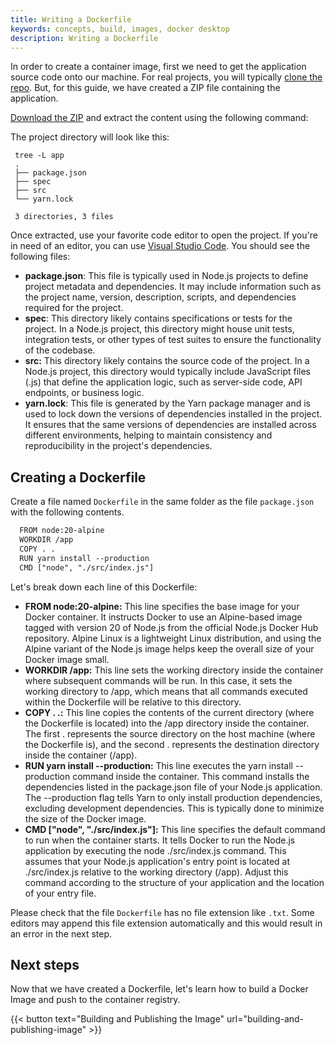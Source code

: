 ```yaml
---
title: Writing a Dockerfile
keywords: concepts, build, images, docker desktop
description: Writing a Dockerfile
---
```


In order to create a container image, first  we need to get the application source code onto our machine. For real projects, you will typically [clone the repo](https://github.com/docker/getting-started-todo-app). But, for this guide, we have created a ZIP file containing the application.

[Download the ZIP](https://github.com/docker/getting-started-todo-app/blob/build-image-from-scratch/app.zip) and extract the content using the following command:

The project directory will look like this: 

```console
 tree -L app
 .
 ├── package.json
 ├── spec
 ├── src
 └── yarn.lock

 3 directories, 3 files
```


Once extracted, use your favorite code editor to open the project. If you're in need of an editor, you can use [Visual Studio Code](https://code.visualstudio.com/). You should see the following files:



* **package.json**: This file is typically used in Node.js projects to define project metadata and dependencies. It may include information such as the project name, version, description, scripts, and dependencies required for the project.
* **spec**: This directory likely contains specifications or tests for the project. In a Node.js project, this directory might house unit tests, integration tests, or other types of test suites to ensure the functionality of the codebase.
* **src:** This directory likely contains the source code of the project. In a Node.js project, this directory would typically include JavaScript files (.js) that define the application logic, such as server-side code, API endpoints, or business logic.
* **yarn.lock**: This file is generated by the Yarn package manager and is used to lock down the versions of dependencies installed in the project. It ensures that the same versions of dependencies are installed across different environments, helping to maintain consistency and reproducibility in the project's dependencies.


## Creating a Dockerfile

Create a file named `Dockerfile` in the same folder as the file `package.json` with the following contents.


```diff
  FROM node:20-alpine
  WORKDIR /app
  COPY . .
  RUN yarn install --production
  CMD ["node", "./src/index.js"]
```


Let's break down each line of this Dockerfile:



* **FROM node:20-alpine:** This line specifies the base image for your Docker container. It instructs Docker to use an Alpine-based image tagged with version 20 of Node.js from the official Node.js Docker Hub repository. Alpine Linux is a lightweight Linux distribution, and using the Alpine variant of the Node.js image helps keep the overall size of your Docker image small.
* **WORKDIR /app:** This line sets the working directory inside the container where subsequent commands will be run. In this case, it sets the working directory to /app, which means that all commands executed within the Dockerfile will be relative to this directory.
* **COPY . .:** This line copies the contents of the current directory (where the Dockerfile is located) into the /app directory inside the container. The first . represents the source directory on the host machine (where the Dockerfile is), and the second . represents the destination directory inside the container (/app).
* **RUN yarn install --production:** This line executes the yarn install --production command inside the container. This command installs the dependencies listed in the package.json file of your Node.js application. The --production flag tells Yarn to only install production dependencies, excluding development dependencies. This is typically done to minimize the size of the Docker image.
* **CMD ["node", "./src/index.js"]:** This line specifies the default command to run when the container starts. It tells Docker to run the Node.js application by executing the node ./src/index.js command. This assumes that your Node.js application's entry point is located at ./src/index.js relative to the working directory (/app). Adjust this command according to the structure of your application and the location of your entry file.

Please check that the file `Dockerfile` has no file extension like `.txt`. Some editors may append this file extension automatically and this would result in an error in the next step.


## Next steps

Now that we have created a Dockerfile, let's learn how to build a Docker Image and push to the container registry.

{{< button text="Building and Publishing the Image" url="building-and-publishing-image" >}}
